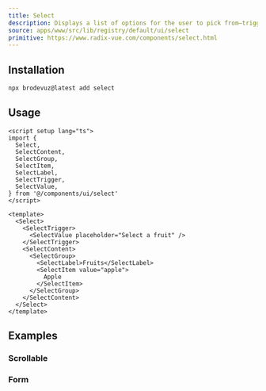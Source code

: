 ```yaml
---
title: Select
description: Displays a list of options for the user to pick from—triggered by a button.
source: apps/www/src/lib/registry/default/ui/select
primitive: https://www.radix-vue.com/components/select.html
---
```


<ComponentPreview name="SelectDemo" />

## Installation

```bash
npx brodevuz@latest add select
```

## Usage

```vue
<script setup lang="ts">
import {
  Select,
  SelectContent,
  SelectGroup,
  SelectItem,
  SelectLabel,
  SelectTrigger,
  SelectValue,
} from '@/components/ui/select'
</script>

<template>
  <Select>
    <SelectTrigger>
      <SelectValue placeholder="Select a fruit" />
    </SelectTrigger>
    <SelectContent>
      <SelectGroup>
        <SelectLabel>Fruits</SelectLabel>
        <SelectItem value="apple">
          Apple
        </SelectItem>
      </SelectGroup>
    </SelectContent>
  </Select>
</template>
```

## Examples

### Scrollable

<ComponentPreview name="SelectScrollable" />

### Form

<ComponentPreview name="SelectForm" />
